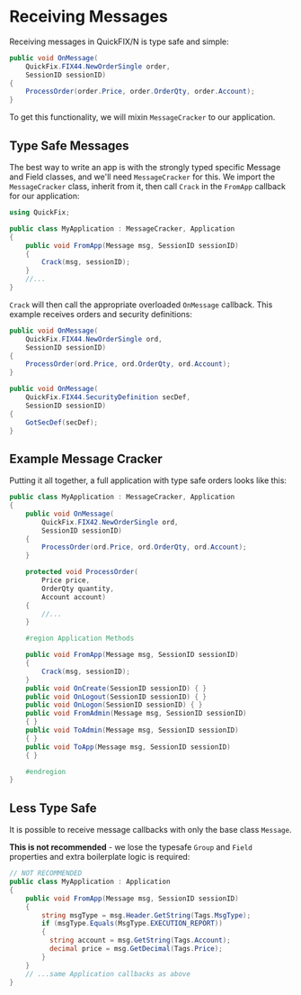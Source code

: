 Receiving Messages
==================

Receiving messages in QuickFIX/N is type safe and simple:

```c#
public void OnMessage(
    QuickFix.FIX44.NewOrderSingle order, 
    SessionID sessionID)
{
    ProcessOrder(order.Price, order.OrderQty, order.Account);
}
```

To get this functionality,  we will mixin `MessageCracker` to our application.

Type Safe Messages
------------------

The best way to write an app is with the strongly typed specific Message 
and Field classes, and we'll need `MessageCracker` for this.  We import the
`MessageCracker` class, inherit from it, then call `Crack` in the `FromApp` callback for our application:

```c#
using QuickFix;

public class MyApplication : MessageCracker, Application
{
    public void FromApp(Message msg, SessionID sessionID)
    {
        Crack(msg, sessionID);
    }
    //...
}
```

`Crack` will then call the appropriate overloaded `OnMessage` callback.
This example receives orders and security definitions:

```c#
public void OnMessage(
    QuickFix.FIX44.NewOrderSingle ord, 
    SessionID sessionID)
{
    ProcessOrder(ord.Price, ord.OrderQty, ord.Account);
}

public void OnMessage(
    QuickFix.FIX44.SecurityDefinition secDef, 
    SessionID sessionID)
{
    GotSecDef(secDef);
}
```

Example Message Cracker
-----------------------

Putting it all together, a full application with type safe orders
looks like this:

```c#
public class MyApplication : MessageCracker, Application
{
    public void OnMessage(
        QuickFix.FIX42.NewOrderSingle ord,
        SessionID sessionID)
    {
        ProcessOrder(ord.Price, ord.OrderQty, ord.Account);
    }

    protected void ProcessOrder(
        Price price,
        OrderQty quantity,
        Account account)
    {
        //...
    }

    #region Application Methods

    public void FromApp(Message msg, SessionID sessionID)
    {
        Crack(msg, sessionID);
    }
    public void OnCreate(SessionID sessionID) { }
    public void OnLogout(SessionID sessionID) { }
    public void OnLogon(SessionID sessionID) { }
    public void FromAdmin(Message msg, SessionID sessionID)
    { }
    public void ToAdmin(Message msg, SessionID sessionID)
    { }
    public void ToApp(Message msg, SessionID sessionID)
    { }

    #endregion
}
```

Less Type Safe
--------------

It is possible to receive message callbacks with only the base class
`Message`.

**This is not recommended** - we lose the typesafe `Group` and `Field`
properties and extra boilerplate logic is required:

```c#
// NOT RECOMMENDED
public class MyApplication : Application
{
    public void FromApp(Message msg, SessionID sessionID)
    {
        string msgType = msg.Header.GetString(Tags.MsgType);
        if (msgType.Equals(MsgType.EXECUTION_REPORT))
        {
          string account = msg.GetString(Tags.Account);
          decimal price = msg.GetDecimal(Tags.Price);
        }
    }
    // ...same Application callbacks as above
}
```
